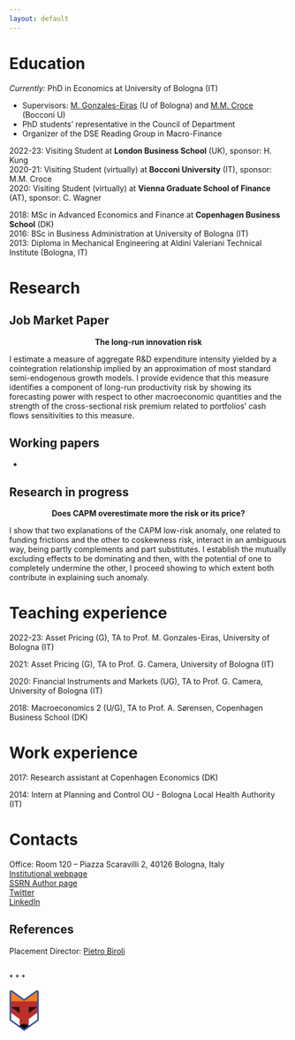 ```yaml
---
layout: default
---
```


<!-- > Welcome! 
>  -->

# Education

_Currently:_  PhD in Economics at University of Bologna (IT)
* Supervisors: [M. Gonzales-Eiras](https://sites.google.com/view/mgeiras/inicio) (U of Bologna) and [M.M. Croce](https://sites.google.com/view/mmcroce/home) (Bocconi U)
* PhD students’ representative in the Council of Department
* Organizer of the DSE Reading Group in Macro-Finance

2022-23: Visiting Student at **London Business School** (UK), sponsor: H. Kung <br>
2020-21: Visiting Student (virtually) at **Bocconi University** (IT), sponsor: M.M. Croce <br>
2020: Visiting Student (virtually) at **Vienna Graduate School of Finance** (AT), sponsor: C. Wagner <br>

2018: MSc in Advanced Economics and Finance at **Copenhagen Business School** (DK) <br>
2016: BSc in Business Administration at University of Bologna (IT) <br>
2013: Diploma in Mechanical Engineering at Aldini Valeriani Technical Institute (Bologna, IT) <br>

# Research

## Job Market Paper

<p style="text-align: center; font-weight:bold; margin-block: 10px;">The long-run innovation risk</p>

I estimate a measure of aggregate R&D expenditure intensity yielded by a cointegration relationship implied by an approximation of most standard semi-endogenous growth models. I provide evidence that this measure identifies a component of long-run productivity risk by showing its forecasting power with respect to other macroeconomic quantities and the strength of the cross-sectional risk premium related to portfolios’ cash flows sensitivities to this measure.



## Working papers

-

## Research in progress

<p style="text-align: center; font-weight:bold;margin-block: 10px;">Does CAPM overestimate more the risk or its price?</p>

I show that two explanations of the CAPM low-risk anomaly, one related to funding frictions and the other to coskewness risk, interact in an ambiguous way, being partly complements and part substitutes. I establish the mutually excluding effects to be dominating and then, with the potential of one to completely undermine the other, I proceed showing to which extent both contribute in explaining such anomaly.

# Teaching experience
2022-23: Asset Pricing (G), TA to Prof. M. Gonzales-Eiras, University of Bologna (IT)

2021: Asset Pricing (G), TA to Prof. G. Camera, University of Bologna (IT)

2020: Financial Instruments and Markets (UG), TA to Prof. G. Camera, University of Bologna (IT)

2018: Macroeconomics 2 (U/G), TA to Prof. A. Sørensen, Copenhagen Business School (DK)

# Work experience
2017: Research assistant at Copenhagen Economics (DK) 

2014: Intern at Planning and Control OU - Bologna Local Health Authority (IT)


# Contacts
Office: Room 120 – Piazza Scaravilli 2, 40126 Bologna, Italy <br>
[Institutional webpage](https://www.unibo.it/sitoweb/fabio.franceschini4/en) <br>
[SSRN Author page](https://papers.ssrn.com/sol3/cf_dev/AbsByAuth.cfm?per_id=2836171) <br>
[Twitter](https://twitter.com/FFabio_econ) <br>
[LinkedIn](https://www.linkedin.com/in/f-fabio/?locale=en_US) <br>

## References

Placement Director: [Pietro Biroli](https://sites.google.com/site/pietrobiroli/home)


<!-- [~~another page~~](./another-page.html). -->

<!-- | head1        | head two          | three |
|:-------------|:------------------|:------|
| ok           | good swedish fish | nice  |
| out of stock | good and plenty   | nice  |
| ok           | good `oreos`      | hmm   |
| ok           | good `zoute` drop | yumm  | -->

<br>
* * *
<br>


![oibafox](/assets/img/oibafox.png)

<!-- <img style="margin-left: auto;margin-right: auto;"  src="/assets/img/oibafox.png" alt="oibafox" /> -->




<!-- <dl>
<dt>Name</dt>
<dd>Godzilla</dd>
<dt>Born</dt>
<dd>1952</dd>
<dt>Birthplace</dt>
<dd>Japan</dd>
<dt>Color</dt>
<dd>Green</dd>
</dl> -->


<!-- ```
The final element.
``` -->
